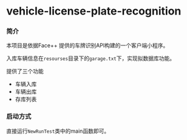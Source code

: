 # vehicle-license-plate-recognition

### 简介

本项目是依据Face++ 提供的车牌识别API构建的一个客户端小程序。

入库车辆信息在`resourses`目录下的`garage.txt`下，实现拟数据库功能。

提供了三个功能

- 车辆入库
- 车辆出库
- 存库列表

### 启动方式

直接运行`NewRunTest`类中的main函数即可。

